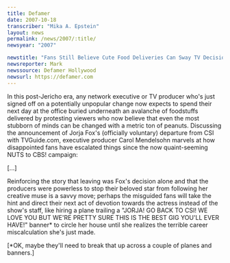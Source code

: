 ```yaml
---
title: Defamer
date: 2007-10-18
transcriber: "Mika A. Epstein"
layout: news
permalink: /news/2007/:title/
newsyear: "2007"

newstitle: "Fans Still Believe Cute Food Deliveries Can Sway TV Decision"
newsreporter: Mark
newssource: Defamer Hollywood
newsurl: https://defamer.com
---
```


In this post-Jericho era, any network executive or TV producer who's just signed off on a potentially unpopular change now expects to spend their next day at the office buried underneath an avalanche of foodstuffs delivered by protesting viewers who now believe that even the most stubborn of minds can be changed with a metric ton of peanuts. Discussing the announcement of Jorja Fox's (officially voluntary) departure from CSI with TVGuide.com, executive producer Carol Mendelsohn marvels at how disappointed fans have escalated things since the now quaint-seeming NUTS to CBS! campaign:

[...]

Reinforcing the story that leaving was Fox's decision alone and that the producers were powerless to stop their beloved star from following her creative muse is a savvy move; perhaps the misguided fans will take the hint and direct their next act of devotion towards the actress instead of the show's staff, like hiring a plane trailing a "JORJA! GO BACK TO CSI! WE LOVE YOU BUT WE'RE PRETTY SURE THIS IS THE BEST GIG YOU'LL EVER HAVE!" banner* to circle her house until she realizes the terrible career miscalculation she's just made.

[*OK, maybe they'll need to break that up across a couple of planes and banners.]
